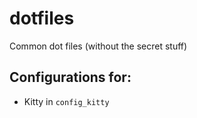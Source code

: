 # dotfiles
Common dot files (without the secret stuff)

## Configurations for:
 - Kitty in `config_kitty`
